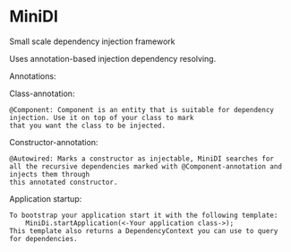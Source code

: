 # MiniDI
Small scale dependency injection framework

Uses annotation-based injection dependency resolving.

Annotations:

Class-annotation:
    
    @Component: Component is an entity that is suitable for dependency injection. Use it on top of your class to mark
    that you want the class to be injected.

Constructor-annotation:
    
    @Autowired: Marks a constructor as injectable, MiniDI searches for
    all the recursive dependencies marked with @Component-annotation and injects them through
    this annotated constructor.
    
    
Application startup:

    To bootstrap your application start it with the following template:
        MiniDi.startApplication(<-Your application class->);
    This template also returns a DependencyContext you can use to query for dependencies.